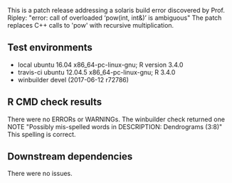 This is a patch release addressing a solaris build error discovered by Prof. Ripley:
"error: call of overloaded ‘pow(int, int&)’ is ambiguous"
The patch replaces C++ calls to 'pow' with recursive multiplication.

## Test environments
 * local ubuntu 16.04 x86_64-pc-linux-gnu; R version 3.4.0 
 * travis-ci ubuntu 12.04.5 x86_64-pc-linux-gnu; R 3.4.0
 * winbuilder devel (2017-06-12 r72786)

## R CMD check results
There were no ERRORs or WARNINGs.
The winbuilder check returned one NOTE 
"Possibly mis-spelled words in DESCRIPTION:
  Dendrograms (3:8)"
This spelling is correct.

## Downstream dependencies
There were no issues.
